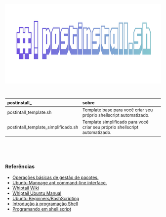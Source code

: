 <br>

<p align="center">
  <img width="922" height="257" src="https://raw.githubusercontent.com/odiegoduarte/postinstall/master/images/postinstall.png">
</p>

<br>


postinstall_ | sobre
:------ | :------ 
postintall_template.sh | Template base para você criar seu próprio shellscript automatizado.
postintall_template_simplificado.sh | Template simplificado para você criar seu próprio shellscript automatizado.




<br> <br> <br>

### Referências

- [Operações básicas de gestão de pacotes.](https://www.debian.org/doc/manuals/debian-reference/ch02.pt.html#_basic_package_management_operations)
- [Ubuntu Manpage apt command-line interface.](https://manpages.ubuntu.com/manpages/focal/man8/apt.8.html)
- [Whiptail Wiki](https://en.wikibooks.org/wiki/Bash_Shell_Scripting/Whiptail)
- [Whiptail Ubuntu Manual](http://manpages.ubuntu.com/manpages/focal/man1/whiptail.1.html)
- [Ubuntu Beginners/BashScripting](https://help.ubuntu.com/community/Beginners/BashScripting)
- [Introdução à programação Shell](http://www.faqs.org/docs/air/tsshell.html)
- [Programando em shell script](http://www.devin.com.br/shell_script/)

<br><br>